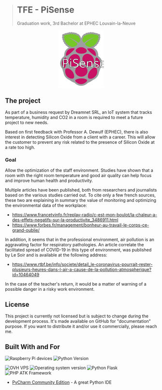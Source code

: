 > # TFE - PiSense
>
> Graduation work, 3rd Bachelor at EPHEC Louvain-la-Neuve

<img src="doc/PiSense-logo/PiSense_logo.svg" alt="PiSense logo" width="150px" style="display: block; margin: 0 auto;">

## The project

As part of a business request by Dreamnet SRL, an IoT system that tracks temperature, humidity and CO2 in a room is required to meet a future project to new needs.

Based on first feedback with Professor A. Dewulf (EPHEC), there is also interest in detecting Silicon Oxide from a client with a career.
This will allow the customer to prevent any risk related to the presence of Silicon Oxide at a rate too high.

### Goal

Allow the optimization of the staff environment.
Studies have shown that a room with the right room temperature and good air quality can help focus and improve human health and productivity.

Multiple articles have been published, both from researchers and journalists based on the various studies carried out.
To cite only a few french sources, these two are explaining in summary the value of monitoring and optimizing the environmental data of the workplace:

* <https://www.francetvinfo.fr/replay-radio/c-est-mon-boulot/la-chaleur-a-des-effets-negatifs-sur-la-productivite_3486911.html>
* <https://www.forbes.fr/management/bonheur-au-travail-le-corps-ce-grand-oublie/>

In addition, it seems that in the professional environment, air pollution is an aggravating factor for respiratory pathologies.
An article correlate the facilitated spread of COVID-19 in this type of environment, was published by Le Soir and is available at the following address:

* <https://www.rtbf.be/info/societe/detail_le-coronavirus-pourrait-rester-plusieurs-heures-dans-l-air-a-cause-de-la-pollution-atmospherique?id=10464049>

In the case of the teacher's return, it would be a matter of warning of a possible danger in a risky work environment.

## License

This project is currently not licensed but is subject to change during the development process.
It's made available on GitHub for "documentation" purpose.
If you want to distribute it and/or use it commercially, please reach me.

## Built With and For

![Raspberry Pi devices](https://img.shields.io/badge/Raspberry-Pi_devices-informational?style=for-the-badge&color=c51a4a&logo=raspberry-pi&logoColor=white) ![Python Version](https://img.shields.io/badge/Python-3.8+-informational?style=for-the-badge&color=78909c&logo=python&logoColor=white)

![OVH VPS](https://img.shields.io/badge/OVH-VPS-informational?style=for-the-badge&color=123f6d&logo=ovh&logoColor=white) ![Operating system version](https://img.shields.io/badge/Ubuntu-19.10_LTS-informational?style=for-the-badge&color=e95420&logo=ubuntu&logoColor=white) ![Python Flask](https://img.shields.io/badge/Python-Flask-informational?style=for-the-badge&color=000000&logo=flask&logoColor=white) ![PHP ATK Framework](https://img.shields.io/badge/PHP-Agile_Toolkit_(ATK4)-informational?style=for-the-badge&color=777BB4&logo=php&logoColor=white)

* [PyCharm Community Edition](https://www.jetbrains.com/pycharm/) - A great Python IDE
